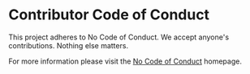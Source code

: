 # Contributor Code of Conduct

This project adheres to No Code of Conduct.  We accept anyone's contributions.  Nothing else matters.

For more information please visit the [No Code of Conduct](https://github.com/domgetter/NCoC) homepage.
